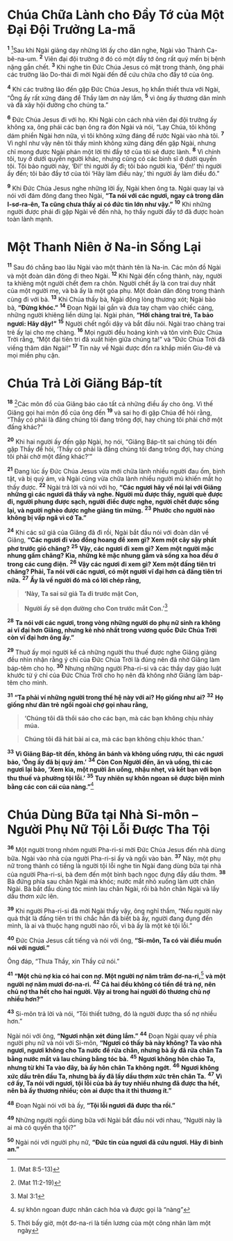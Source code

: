 # Chúa Chữa Lành cho Đầy Tớ của Một Đại Đội Trưởng La-mã
<sup><b>1</b></sup> [^1*]Sau khi Ngài giảng dạy những lời ấy cho dân nghe, Ngài vào Thành Ca-bê-na-um. <sup><b>2</b></sup> Viên đại đội trưởng ở đó có một đầy tớ ông rất quý mến bị bệnh nặng gần chết. <sup><b>3</b></sup> Khi nghe tin Đức Chúa Jesus có mặt trong thành, ông phái các trưởng lão Do-thái đi mời Ngài đến để cứu chữa cho đầy tớ của ông.

<sup><b>4</b></sup> Khi các trưởng lão đến gặp Đức Chúa Jesus, họ khẩn thiết thưa với Ngài, “Ông ấy rất xứng đáng để Thầy làm ơn này lắm, <sup><b>5</b></sup> vì ông ấy thương dân mình và đã xây hội đường cho chúng ta.”

<sup><b>6</b></sup> Đức Chúa Jesus đi với họ. Khi Ngài còn cách nhà viên đại đội trưởng ấy không xa, ông phái các bạn ông ra đón Ngài và nói, “Lạy Chúa, tôi không dám phiền Ngài hơn nữa, vì tôi không xứng đáng để rước Ngài vào nhà tôi. <sup><b>7</b></sup> Vì nghĩ như vậy nên tôi thấy mình không xứng đáng đến gặp Ngài, nhưng chỉ mong được Ngài phán một lời thì đầy tớ của tôi sẽ được lành. <sup><b>8</b></sup> Vì chính tôi, tuy ở dưới quyền người khác, nhưng cũng có các binh sĩ ở dưới quyền tôi. Tôi bảo người này, ‘Đi!’ thì người ấy đi; tôi bảo người kia, ‘Đến!’ thì người ấy đến; tôi bảo đầy tớ của tôi ‘Hãy làm điều này,’ thì người ấy làm điều đó.”

<sup><b>9</b></sup> Khi Đức Chúa Jesus nghe những lời ấy, Ngài khen ông ta. Ngài quay lại và nói với đám đông đang theo Ngài, **“Ta nói với các ngươi, ngay cả trong dân I-sơ-ra-ên, Ta cũng chưa thấy ai có đức tin lớn như vậy.”** <sup><b>10</b></sup> Khi những người được phái đi gặp Ngài về đến nhà, họ thấy người đầy tớ đã được hoàn toàn lành mạnh.


# Một Thanh Niên ở Na-in Sống Lại
<sup><b>11</b></sup> Sau đó chẳng bao lâu Ngài vào một thành tên là Na-in. Các môn đồ Ngài và một đoàn dân đông đi theo Ngài. <sup><b>12</b></sup> Khi Ngài đến cổng thành, này, người ta khiêng một người chết đem ra chôn. Người chết ấy là con trai duy nhất của một người mẹ, và bà ấy là một góa phụ. Một đoàn dân đông trong thành cùng đi với bà. <sup><b>13</b></sup> Khi Chúa thấy bà, Ngài động lòng thương xót; Ngài bảo bà, **“Đừng khóc.”** <sup><b>14</b></sup> Đoạn Ngài lại gần và đưa tay chạm vào chiếc cáng, những người khiêng liền dừng lại. Ngài phán, **“Hỡi chàng trai trẻ, Ta bảo ngươi: Hãy dậy!”** <sup><b>15</b></sup> Người chết ngồi dậy và bắt đầu nói. Ngài trao chàng trai trẻ ấy lại cho mẹ chàng. <sup><b>16</b></sup> Mọi người đều hoảng kinh và tôn vinh Đức Chúa Trời rằng, “Một đại tiên tri đã xuất hiện giữa chúng ta!” và “Đức Chúa Trời đã viếng thăm dân Ngài!” <sup><b>17</b></sup> Tin này về Ngài được đồn ra khắp miền Giu-đê và mọi miền phụ cận.


# Chúa Trả Lời Giăng Báp-tít
<sup><b>18</b></sup> [^2*]Các môn đồ của Giăng báo cáo tất cả những điều ấy cho ông. Vì thế Giăng gọi hai môn đồ của ông đến <sup><b>19</b></sup> và sai họ đi gặp Chúa để hỏi rằng, “Thầy có phải là đấng chúng tôi đang trông đợi, hay chúng tôi phải chờ một đấng khác?”

<sup><b>20</b></sup> Khi hai người ấy đến gặp Ngài, họ nói, “Giăng Báp-tít sai chúng tôi đến gặp Thầy để hỏi, ‘Thầy có phải là đấng chúng tôi đang trông đợi, hay chúng tôi phải chờ một đấng khác?’”

<sup><b>21</b></sup> Đang lúc ấy Đức Chúa Jesus vừa mới chữa lành nhiều người đau ốm, bịnh tật, và bị quỷ ám, và Ngài cũng vừa chữa lành nhiều người mù khiến mắt họ thấy được. <sup><b>22</b></sup> Ngài trả lời và nói với họ, **“Các ngươi hãy về nói lại với Giăng những gì các ngươi đã thấy và nghe. Người mù được thấy, người què được đi, người phung được sạch, người điếc được nghe, người chết được sống lại, và người nghèo được nghe giảng tin mừng.** <sup><b>23</b></sup> **Phước cho người nào không bị vấp ngã vì cớ Ta.”**

<sup><b>24</b></sup> Khi các sứ giả của Giăng đã đi rồi, Ngài bắt đầu nói với đoàn dân về Giăng, **“Các ngươi đi vào đồng hoang để xem gì? Xem một cây sậy phất phơ trước gió chăng?** <sup><b>25</b></sup> **Vậy, các ngươi đi xem gì? Xem một người mặc nhung gấm chăng? Kìa, những kẻ mặc nhung gấm và sống xa hoa đều ở trong các cung điện.** <sup><b>26</b></sup> **Vậy các ngươi đi xem gì? Xem một đấng tiên tri chăng? Phải, Ta nói với các ngươi, có một người vĩ đại hơn cả đấng tiên tri nữa.** <sup><b>27</b></sup> **Ấy là về người đó mà có lời chép rằng,**


> **‘Này, Ta sai sứ giả Ta đi trước mặt Con,**
>


> **Người ấy sẽ dọn đường cho Con trước mắt Con.’**[^1]
>

<sup><b>28</b></sup> **Ta nói với các ngươi, trong vòng những người do phụ nữ sinh ra không ai vĩ đại hơn Giăng, nhưng kẻ nhỏ nhất trong vương quốc Đức Chúa Trời còn vĩ đại hơn ông ấy.”**

<sup><b>29</b></sup> Thuở ấy mọi người kể cả những người thu thuế được nghe Giăng giảng đều nhìn nhận rằng ý chỉ của Đức Chúa Trời là đúng nên đã nhờ Giăng làm báp-têm cho họ. <sup><b>30</b></sup> Nhưng những người Pha-ri-si và các thầy dạy giáo luật khước từ ý chỉ của Đức Chúa Trời cho họ nên đã không nhờ Giăng làm báp-têm cho mình.

<sup><b>31</b></sup> **“Ta phải ví những người trong thế hệ này với ai? Họ giống như ai?** <sup><b>32</b></sup> **Họ giống như đàn trẻ ngồi ngoài chợ gọi nhau rằng,**


> **‘Chúng tôi đã thổi sáo cho các bạn, mà các bạn không chịu nhảy múa.**
>


> **Chúng tôi đã hát bài ai ca, mà các bạn không chịu khóc than.’**
>

<sup><b>33</b></sup> **Vì Giăng Báp-tít đến, không ăn bánh và không uống rượu, thì các ngươi bảo, ‘Ông ấy đã bị quỷ ám.’** <sup><b>34</b></sup> **Còn Con Người đến, ăn và uống, thì các ngươi lại bảo, ‘Xem kìa, một người ăn uống, nhậu nhẹt, và kết bạn với bọn thu thuế và phường tội lỗi.’** <sup><b>35</b></sup> **Tuy nhiên sự khôn ngoan sẽ được biện minh bằng các con cái của nàng.”**[^2]


# Chúa Dùng Bữa tại Nhà Si-môn – Người Phụ Nữ Tội Lỗi Được Tha Tội
<sup><b>36</b></sup> Một người trong nhóm người Pha-ri-si mời Đức Chúa Jesus đến nhà dùng bữa. Ngài vào nhà của người Pha-ri-si ấy và ngồi vào bàn. <sup><b>37</b></sup> Này, một phụ nữ trong thành có tiếng là người tội lỗi nghe tin Ngài đang dùng bữa tại nhà của người Pha-ri-si, bà đem đến một bình bạch ngọc đựng đầy dầu thơm. <sup><b>38</b></sup> Bà đứng phía sau chân Ngài mà khóc; nước mắt nhỏ xuống làm ướt chân Ngài. Bà bắt đầu dùng tóc mình lau chân Ngài, rồi bà hôn chân Ngài và lấy dầu thơm xức lên.

<sup><b>39</b></sup> Khi người Pha-ri-si đã mời Ngài thấy vậy, ông nghĩ thầm, “Nếu người này quả thật là đấng tiên tri thì chắc hẳn đã biết bà ấy, người đang đụng đến mình, là ai và thuộc hạng người nào rồi, vì bà ấy là một kẻ tội lỗi.”

<sup><b>40</b></sup> Đức Chúa Jesus cất tiếng và nói với ông, **“Si-môn, Ta có vài điều muốn nói với ngươi.”**

Ông đáp, “Thưa Thầy, xin Thầy cứ nói.”

<sup><b>41</b></sup> **“Một chủ nợ kia có hai con nợ. Một người nợ năm trăm đơ-na-ri,**[^3] **và một người nợ năm mươi đơ-na-ri.** <sup><b>42</b></sup> **Cả hai đều không có tiền để trả nợ, nên chủ nợ tha hết cho hai người. Vậy ai trong hai người đó thương chủ nợ nhiều hơn?”**

<sup><b>43</b></sup> Si-môn trả lời và nói, “Tôi thiết tưởng, đó là người được tha số nợ nhiều hơn.”

Ngài nói với ông, **“Ngươi nhận xét đúng lắm.”** <sup><b>44</b></sup> Đoạn Ngài quay về phía người phụ nữ và nói với Si-môn, **“Ngươi có thấy bà này không? Ta vào nhà ngươi, ngươi không cho Ta nước để rửa chân, nhưng bà ấy đã rửa chân Ta bằng nước mắt và lau chúng bằng tóc bà.** <sup><b>45</b></sup> **Ngươi không hôn chào Ta, nhưng từ khi Ta vào đây, bà ấy hôn chân Ta không ngớt.** <sup><b>46</b></sup> **Ngươi không xức dầu trên đầu Ta, nhưng bà ấy đã lấy dầu thơm xức trên chân Ta.** <sup><b>47</b></sup> **Vì cớ ấy, Ta nói với ngươi, tội lỗi của bà ấy tuy nhiều nhưng đã được tha hết, nên bà ấy thương nhiều; còn ai được tha ít thì thương ít.”**

<sup><b>48</b></sup> Đoạn Ngài nói với bà ấy, **“Tội lỗi ngươi đã được tha rồi.”**

<sup><b>49</b></sup> Những người ngồi dùng bữa với Ngài bắt đầu nói với nhau, “Người này là ai mà có quyền tha tội?”

<sup><b>50</b></sup> Ngài nói với người phụ nữ, **“Đức tin của ngươi đã cứu ngươi. Hãy đi bình an.”**

[^1]: Mal 3:1
[^2]: sự khôn ngoan được nhân cách hóa và được gọi là “nàng”
[^3]: Thời bấy giờ, một đơ-na-ri là tiền lương của một công nhân làm một ngày
[^1*]: (Mat 8:5-13)
[^2*]: (Mat 11:2-19)